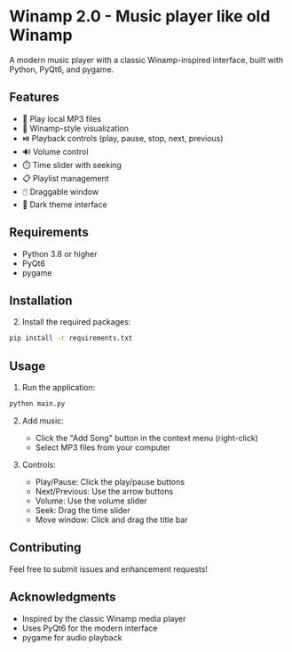 # Winamp 2.0 - Music player like old Winamp

A modern music player with a classic Winamp-inspired interface, built with Python, PyQt6, and pygame.



## Features

- 🎵 Play local MP3 files
- 🎨 Winamp-style visualization
- ⏯️ Playback controls (play, pause, stop, next, previous)
- 🔊 Volume control
- ⏱️ Time slider with seeking
- 📋 Playlist management
- 🖱️ Draggable window
- 🎨 Dark theme interface

## Requirements

- Python 3.8 or higher
- PyQt6
- pygame

## Installation


2. Install the required packages:
```bash
pip install -r requirements.txt
```

## Usage

1. Run the application:
```bash
python main.py
```

2. Add music:
   - Click the "Add Song" button in the context menu (right-click)
   - Select MP3 files from your computer

3. Controls:
   - Play/Pause: Click the play/pause buttons
   - Next/Previous: Use the arrow buttons
   - Volume: Use the volume slider
   - Seek: Drag the time slider
   - Move window: Click and drag the title bar

## Contributing

Feel free to submit issues and enhancement requests!


## Acknowledgments

- Inspired by the classic Winamp media player
- Uses PyQt6 for the modern interface
- pygame for audio playback 
